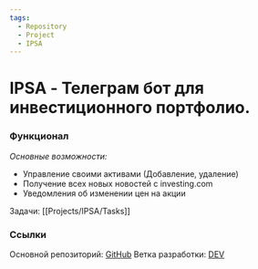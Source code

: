 ```yaml
---
tags:
  - Repository
  - Project
  - IPSA
---
```

# **IPSA - Телеграм бот для инвестиционного портфолио.**

### Функционал

*Основные возможности:*
 - Управление своими активами (Добавление, удаление)
 - Получение всех новых новостей с investing.com
 - Уведомления об изменении цен на акции


Задачи: [[Projects/IPSA/Tasks]]

### Ссылки

Основной репозиторий: [GitHub](https://github.com/Nighty3098/InvestingAssistant)
Ветка разработки: [DEV](https://github.com/Nighty3098/InvestingAssistant/tree/Dev)

